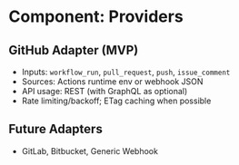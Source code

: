 # Component: Providers

## GitHub Adapter (MVP)

- Inputs: `workflow_run`, `pull_request`, `push`, `issue_comment`
- Sources: Actions runtime env or webhook JSON
- API usage: REST (with GraphQL as optional)
- Rate limiting/backoff; ETag caching when possible

## Future Adapters

- GitLab, Bitbucket, Generic Webhook
